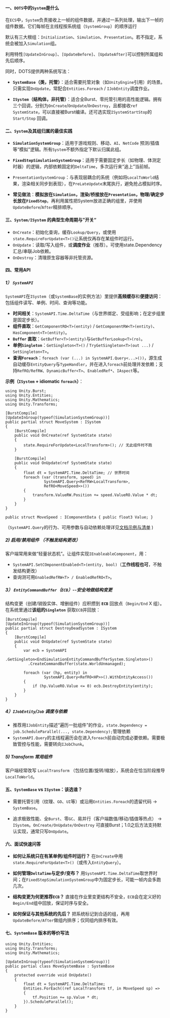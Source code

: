 #### 一、`DOTS`中的`System`是什么

在`ECS`中，`System`负责接收上一帧的组件数据，并通过一系列处理，输出下一帧的组件数据。它们每帧在主线程按系统组（`SystemGroup`）的顺序运行

默认有三大根组：`Initialization`、`Simulation`、`Presentation`。若不指定，系统会被加入`Simulation`组。

利用特性`[UpdateInGroup]`、`[UpdateBefore]`、`[UpdateAfter]`可以控制所属组和先后顺序。

同时，DOTS提供两种系统写法：

- **`SystemBase`（类，托管）**：适合需要托管对象（如`UnityEngine`引用）的场景。只需实现`OnUpdate`，常配合`Entities.Foreach` / `IJobEntity`调度作业。

- **`ISystem`（结构体，非托管）**：适合全Burst、零托管引用的高性能逻辑。拥有三个回调，分别为`OnCreate`/`OnUpdate`/`OnDestroy`，且都接收`ref SystemState`，可以直接被Burst编译。还可选实现`ISystemStartStop`的 `Start/Stop` 回调。

#### 二、`System`及其组归属的最佳实践

- **`SimulationSystemGroup`**：适用于游戏规则、移动、`AI`、`NetCode` 预测/插值等“模拟”逻辑。所有`System`不额外指定下默认归属此组。
- **`FixedStepSimulationSystemGroup`**：适用于需要固定步长（如物理、体测定时器）的逻辑，内部依赖固定的`DeltaTime`，多次运行来“追上”当前帧。
- `PresentationSystemGroup`：与表现层耦合的系统（例如将`LocalToWorld`结果，渲染相关同步到表现），在`PreLateUpdate`末尾执行，避免抢占模拟时序。

- **常见做法**：**模拟放在`Simulation`，渲染/桥接放在`Presentation`，物理/确定步长放在`FixedStep`**。再利用属性把System放进正确的组里，并使用`UpdateBefore`/`After`精排顺序。

#### 三、`System/ISystem` 的典型生命周期与”开关“

- `OnCreate`：初始化查询，缓存`Lookup/Query`，或使用`state.RequireForUpdate<T>()`让系统仅再存在某组件时运行。
- `OnUpdate`：读取/写入组件，或**调度作业**（推荐）。可使用state.Dependency汇总/串联Job依赖。
- `OnDestroy`：清理原生容器等非托管资源。

#### 四、常用API

##### 1） `SystemAPI`
`SystemAPI`在`ISystem`（或`SystemBase`的实例方法）里提供**高频缓存**和**便捷访问**：包括组件读写、单例、时间、查询等功能。
- **时间相关**：`SystemAPI.Time.DeltaTime`（与世界绑定、受组影响；在定步组里是固定步长）。
- **组件直取**：`GetComponentRO<T>(entity)` / `GetComponentRW<T>(entity)`、`HasComponent<T>(entity)`。
- **`Buffer` 直取**：`GetBuffer<T>(entity)`与`GetBufferLookup<T>(ro)`。
- **单例`Singleton`**：`GetSingleton<T>()` / `TryGetSingleton<T>(out ...)` / `SetSingleton<T>`。
- **查询`Foreach`**：`foreach (var (...) in SystemAPI.Query<...>())`，源生成自动缓存`EntityQuery`与`TypeHandler`，并在进入`foreach`前处理并发依赖；支持`RefRO/RefRW`、`DynamicBuffer<T>`、`EnabledRef*`、`IAspect`等。

**示例（`ISystem` + idiomatic `foreach`）**：
```
using Unity.Burst;
using Unity.Entities;
using Unity.Mathematics;
using Unity.Transforms;

[BurstCompile]
[UpdateInGroup(typeof(SimulationSystemGroup))]
public partial struct MoveSystem : ISystem
{
    [BurstCompile]
    public void OnCreate(ref SystemState state)
    {
        state.RequireForUpdate<LocalTransform>(); // 无此组件时不跑
    }

    [BurstCompile]
    public void OnUpdate(ref SystemState state)
    {
        float dt = SystemAPI.Time.DeltaTime; // 世界时间
        foreach (var (transform, speed) in
                 SystemAPI.Query<RefRW<LocalTransform>, 
                 RefRO<MoveSpeed>>())
        {
            transform.ValueRW.Position += speed.ValueRO.Value * dt;
        }
    }
}

public struct MoveSpeed : IComponentData { public float3 Value; }
```
（`SystemAPI.Query`的行为、可用参数与自动依赖处理详见[文档示例与清单](https://docs.unity.cn/Packages/com.unity.entities%401.0/manual/systems-systemapi-query.html) )

##### 2) 启用/禁用组件 （不触发结构更改）

客户端常用来做“轻量状态机”。让组件实现`IEnableableComponent`，用：
- `SystemAPI.SetCOmponentEnabled<T>(entity, bool)`（**工作线程也可**，不触发结构更改）
- 查询测可用`EnabledRefRW<T> / EnabledRefRO<T>`。

##### 3） `EntityCommandBuffer`（`ECB`）--安全地做结构变更

结构变更（创建/销毁实体、增删组件）应积攒到 **`ECB`** 回放点（`Begin/End` X 组）。
在系统里通过**该组的`Singleton`** 获取`ECB`并回放：
```
[BurstCompile]
[UpdateInGroup(typeof(SimulationSystemGroup))]
public partial struct DestroyDeadSystem : ISystem
{
    [BurstCompile]
    public void OnUpdate(ref SystemState state)
    {
        var ecb = SystemAPI
          .GetSingleton<EndSimulationEntityCommandBufferSystem.Singleton>()
          .CreateCommandBuffer(state.WorldUnmanaged);

        foreach (var (hp, entity) in 
                 SystemAPI.Query<RefRO<HP>>().WithEntityAccess())
        {
            if (hp.ValueRO.Value <= 0) ecb.DestroyEntity(entity);
        }
    }
}
```

##### 4）`IJobEntity`/`Job` 调度与依赖

- 推荐用`IJobEntity`描述“遍历一批组件”的作业，`state.Dependency = job.ScheduleParallel(..., state.Dependency);`管理依赖
- `SystemAPI.Query`的主线程遍历会在进入`foreach`前自动完成必要依赖。需要极致管控与性能，需要转向`IJobChunk`。

##### 5) Transform 常用组件

客户端经常改写 `LocalTransform` （包括位置/旋转/缩放），系统会在恰当阶段推导`LocalToWorld`。

#### 五、`SystemBase` vs `ISystem`：该选谁？

- 需要托管引用（纹理、`GO`、`UI`等）或沿用`Entities.Foreach`的遗留代码 -> `SystemBase`。

- 追求极致性能、全`Burst`、零`GC`、易并行（客户端数值/移动/插值等热点） -> `ISystem`。`OnCreate/OnUpdate/OnDestroy` 可直接Burst；1.0之后方法支持默认实现，通常只写`OnUpdate`。

#### 六、面试快速问答

- **如何让系统只在有某单例/组件时运行？**
	在`OnCreate`中用`state.RequireForUpdate<T>()`（或传入`EntityQuery`）。

- **如何管理`DeltaTime`与定步/变布？**
	用`SystemAPI.Time.DeltaTime`取世界时间；在`FixedStepSimulationSystemGroup`中为固定步长，可能一帧内会多跑几次。

- **结构变更为何更推荐`ECB`？**
	直接在作业里变更结构不安全，`ECB`会在定义好的`Begin/End`组中回放，保证时序与安全。

- **如何保证与其他系统的先后？**
	把系统标记到合适的组，再用`UpdateBefore/After`做组内排序；仅同组内排序有效。

#### 七、`SystemBase` 版本的等价写法

```
using Unity.Entities;
using Unity.Transforms;
using Unity.Mathematics;

[UpdateInGroup(typeof(SimulationSystemGroup))]
public partial class MoveSystemBase : SystemBase
{
    protected override void OnUpdate()
    {
        float dt = SystemAPI.Time.DeltaTime;
        Entities.ForEach((ref LocalTransform tf, in MoveSpeed sp) =>
        {
            tf.Position += sp.Value * dt;
        }).ScheduleParallel();
    }
}

```